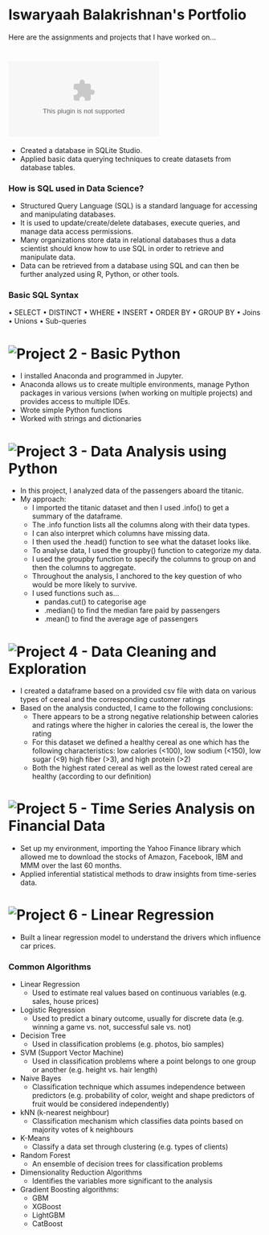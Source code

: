 # Iswaryaah Balakrishnan's Portfolio
Here are the assignments and projects that I have worked on... 

# ![Project 1 - SQL](https://github.com/iswaryaah/portfolio/blob/main/project%20files/Assignment%201%20SQL.docx)
* Created a database in SQLite Studio.
* Applied basic data querying techniques to create datasets from database tables.

### How is SQL used in Data Science? 
* Structured Query Language (SQL) is a standard language for accessing and manipulating databases. 
* It is used to update/create/delete databases, execute queries, and manage data access permissions.
* Many organizations store data in relational databases thus a data scientist should know how to use SQL in order to retrieve and manipulate data.
* Data can be retrieved from a database using SQL and can then be further analyzed using R, Python, or other tools.

### Basic SQL Syntax
• SELECT
• DISTINCT
• WHERE
• INSERT
• ORDER BY
• GROUP BY
• Joins
• Unions
• Sub-queries

# ![Project 2 - Basic Python](https://github.com/iswaryaah/portfolio/blob/main/project%20files/Assignment%202.ipynb)
* I installed Anaconda and programmed in Jupyter. 
* Anaconda allows us to create multiple environments, manage Python packages in various versions (when working on
multiple projects) and provides access to multiple IDEs.
* Wrote simple Python functions
* Worked with strings and dictionaries

# ![Project 3 - Data Analysis using Python](https://github.com/iswaryaah/portfolio/blob/main/project%20files/Assignment%203.ipynb)
* In this project, I analyzed data of the passengers aboard the titanic.
* My approach:
  * I imported the titanic dataset and then I used .info() to get a summary of the dataframe. 
  * The .info function lists all the columns along with their data types.
  * I can also interpret which columns have missing data. 
  * I then used the .head() function to see what the dataset looks like. 
  * To analyse data, I used the groupby() function to categorize my data.
  * I used the groupby function to specify the columns to group on and then the columns to aggregate.
  * Throughout the analysis, I anchored to the key question of who would be more likely to survive.
  * I used functions such as...
    * pandas.cut() to categorise age
    * .median() to find the median fare paid by passengers 
    * .mean() to find the average age of passengers

# ![Project 4 - Data Cleaning and Exploration](https://github.com/iswaryaah/portfolio/blob/main/project%20files/Assignment%201.ipynb)
* I created a dataframe based on a provided csv file with data on various types of cereal and the corresponding customer ratings
* Based on the analysis conducted, I came to the following conclusions:
  * There appears to be a strong negative relationship between calories and ratings where the higher in calories the cereal is, the lower the rating
  * For this dataset we defined a healthy cereal as one which has the following characteristics:
low calories (<100), low sodium (<150), low sugar (<9) high fiber (>3), and high protein (>2)
  * Both the highest rated cereal as well as the lowest rated cereal are healthy (according to our definition)
  
# ![Project 5 - Time Series Analysis on Financial Data](https://github.com/iswaryaah/portfolio/blob/main/project%20files/Assignment2.ipynb)
* Set up my environment, importing the Yahoo Finance library which allowed me to download the stocks of Amazon, Facebook, IBM and MMM over the last 60 months.
* Applied inferential statistical methods to draw insights from time-series data.

# ![Project 6 - Linear Regression](https://github.com/iswaryaah/portfolio/blob/main/project%20files/Assignment%203.ipynb)
* Built a linear regression model to understand the drivers which influence car prices. 

### Common Algorithms
* Linear Regression
  * Used to estimate real values based on continuous variables (e.g. sales, house prices)
* Logistic Regression
  * Used to predict a binary outcome, usually for discrete data (e.g. winning a game vs. not, successful sale vs. not)
* Decision Tree
  * Used in classification problems (e.g. photos, bio samples)
* SVM (Support Vector Machine)
  * Used in classification problems where a point belongs to one group or another (e.g. height vs. hair length)
* Naive Bayes
  * Classification technique which assumes independence between predictors (e.g. probability of color, weight and shape predictors of fruit would be considered independently)
* kNN (k-nearest neighbour)
  * Classification mechanism which classifies data points based on majority votes of k neighbours
* K-Means
  * Classify a data set through clustering (e.g. types of clients)
* Random Forest
  * An ensemble of decision trees for classification problems
* Dimensionality Reduction Algorithms
  * Identifies the variables more significant to the analysis
* Gradient Boosting algorithms: 
  * GBM
  * XGBoost
  * LightGBM
  * CatBoost
